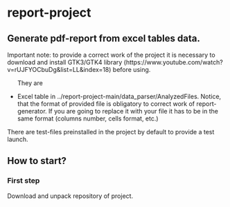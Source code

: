 # report-project
<h2>Generate pdf-report from excel tables data.</h2>
<p>Important note: to provide a correct work of the project it is necessary to download and install GTK3/GTK4 library (https://www.youtube.com/watch?v=rUJFYOCbuDg&list=LL&index=18) before using.</p>
<ul> <p>They are</p>
  <li>Excel table in ../report-project-main/data_parser/AnalyzedFiles. Notice, that the format of provided file is obligatory to correct work of report-generator. If you are going to replace it with your file it has to be in the same format (columns number, cells format, etc.)</li>
</ul>
<p>There are test-files preinstalled in the project by default to provide a test launch.</p>
<h2>How to start?</h2>
<h3>First step</h3>
<p>Download and unpack repository of project.</p>
